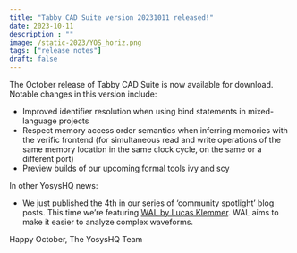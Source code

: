 ```yaml
---
title: "Tabby CAD Suite version 20231011 released!"
date: 2023-10-11
description : ""
image: /static-2023/YOS_horiz.png
tags: ["release notes"]
draft: false
---
```


The October release of Tabby CAD Suite is now available for download. Notable changes in this version include:

* Improved identifier resolution when using bind statements in mixed-language projects
* Respect memory access order semantics when inferring memories with the verific frontend (for simultaneous read and write operations of the same memory location in the same clock cycle, on the same or a different port)
* Preview builds of our upcoming formal tools ivy and scy

In other YosysHQ news:

* We just published the 4th in our series of ‘community spotlight’ blog posts. This time we’re featuring [WAL by Lucas Klemmer](/p/community-spotlight-wal/). WAL aims to make it easier to analyze complex waveforms.

Happy October,
The YosysHQ Team
